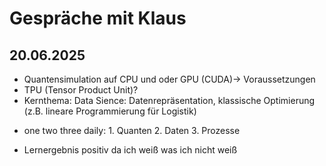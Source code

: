 # Gespräche mit Klaus


## 20.06.2025
- Quantensimulation auf CPU und oder GPU (CUDA)-> Voraussetzungen
- TPU (Tensor Product Unit)?
- Kernthema: Data Sience: Datenrepräsentation, klassische Optimierung (z.B. lineare Programmierung für Logistik)
 * one two three daily: 1. Quanten 2. Daten 3. Prozesse
- Lernergebnis positiv da ich weiß was ich nicht weiß